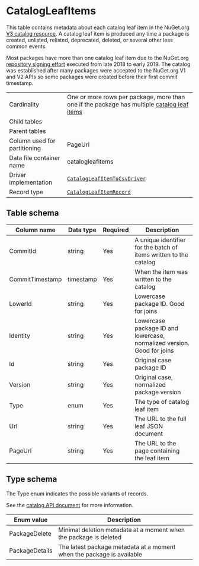 # CatalogLeafItems

This table contains metadata about each catalog leaf item in the NuGet.org [V3 catalog resource](https://docs.microsoft.com/en-us/nuget/api/catalog-resource).
A catalog leaf item is produced any time a package is created, unlisted, relisted, deprecated, deleted, or several other less common events.

Most packages have more than one catalog leaf item due to the NuGet.org
[repository signing effort](https://devblogs.microsoft.com/nuget/introducing-repository-signatures/) executed from late
2018 to early 2019. The catalog was established after many packages were accepted to the NuGet.org V1 and V2 APIs so
some packages were created before their first commit timestamp.

|                              |                                                                                                                                                                                         |
| ---------------------------- | --------------------------------------------------------------------------------------------------------------------------------------------------------------------------------------- |
| Cardinality                  | One or more rows per package, more than one if the package has multiple [catalog leaf items](https://docs.microsoft.com/en-us/nuget/api/catalog-resource#catalog-item-object-in-a-page) |
| Child tables                 |                                                                                                                                                                                         |
| Parent tables                |                                                                                                                                                                                         |
| Column used for partitioning | PageUrl                                                                                                                                                                                 |
| Data file container name     | catalogleafitems                                                                                                                                                                        |
| Driver implementation        | [`CatalogLeafItemToCsvDriver`](../../src/Worker.Logic/CatalogScan/Drivers/CatalogLeafItemToCsv/CatalogLeafItemToCsvDriver.cs)                                                           |
| Record type                  | [`CatalogLeafItemRecord`](../../src/Worker.Logic/CatalogScan/Drivers/CatalogLeafItemToCsv/CatalogLeafItemRecord.cs)                                                                     |

## Table schema

| Column name     | Data type | Required | Description                                                            |
| --------------- | --------- | -------- | ---------------------------------------------------------------------- |
| CommitId        | string    | Yes      | A unique identifier for the batch of items written to the catalog      |
| CommitTimestamp | timestamp | Yes      | When the item was written to the catalog                               |
| LowerId         | string    | Yes      | Lowercase package ID. Good for joins                                   |
| Identity        | string    | Yes      | Lowercase package ID and lowercase, normalized version. Good for joins |
| Id              | string    | Yes      | Original case package ID                                               |
| Version         | string    | Yes      | Original case, normalized package version                              |
| Type            | enum      | Yes      | The type of catalog leaf item                                          |
| Url             | string    | Yes      | The URL to the full leaf JSON document                                 |
| PageUrl         | string    | Yes      | The URL to the page containing the leaf item                           |

## Type schema

The Type enum indicates the possible variants of records.

See the [catalog API document](https://docs.microsoft.com/en-us/nuget/api/catalog-resource#item-types) for more information.

| Enum value     | Description                                                           |
| -------------- | --------------------------------------------------------------------- |
| PackageDelete  | Minimal deletion metadata at a moment when the package is deleted     |
| PackageDetails | The latest package metadata at a moment when the package is available |
